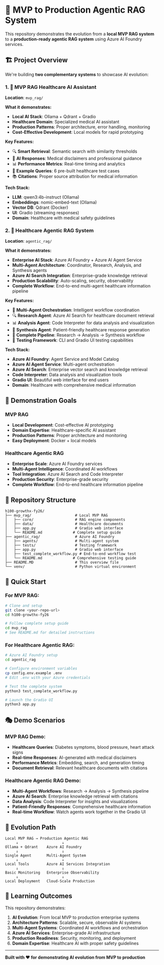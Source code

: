 # 🚀 MVP to Production Agentic RAG System

This repository demonstrates the evolution from a **local MVP RAG system** to a **production-ready agentic RAG system** using Azure AI Foundry services.

## 🏗️ Project Overview

We're building **two complementary systems** to showcase AI evolution:

### 1. 🏥 **MVP RAG Healthcare AI Assistant**
**Location**: `mvp_rag/`  

**What it demonstrates:**
- **Local AI Stack**: Ollama + Qdrant + Gradio
- **Healthcare Domain**: Specialized medical AI assistant
- **Production Patterns**: Proper architecture, error handling, monitoring
- **Cost-Effective Development**: Local models for rapid prototyping

**Key Features:**
- 🔍 **Smart Retrieval**: Semantic search with similarity thresholds
- 🤖 **AI Responses**: Medical disclaimers and professional guidance
- 📊 **Performance Metrics**: Real-time timing and analytics
- 🎯 **Example Queries**: 6 pre-built healthcare test cases
- 📚 **Citations**: Proper source attribution for medical information

**Tech Stack:**
- **LLM**: qwen3:4b-instruct (Ollama)
- **Embeddings**: nomic-embed-text (Ollama)
- **Vector DB**: Qdrant (Docker)
- **UI**: Gradio (streaming responses)
- **Domain**: Healthcare with medical safety guidelines

### 2. 🤖 **Healthcare Agentic RAG System**
**Location**: `agentic_rag/`  

**What it demonstrates:**
- **Enterprise AI Stack**: Azure AI Foundry + Azure AI Agent Service
- **Multi-Agent Architecture**: Coordinator, Research, Analysis, and Synthesis agents
- **Azure AI Search Integration**: Enterprise-grade knowledge retrieval
- **Production Scalability**: Auto-scaling, security, observability
- **Complete Workflow**: End-to-end multi-agent healthcare information pipeline

**Key Features:**
- 🎯 **Multi-Agent Orchestration**: Intelligent workflow coordination
- 🔍 **Research Agent**: Azure AI Search for healthcare document retrieval
- 📊 **Analysis Agent**: Code Interpreter for data analysis and visualization
- 📝 **Synthesis Agent**: Patient-friendly healthcare response generation
- 🚀 **Complete Pipeline**: Research → Analysis → Synthesis workflow
- 🧪 **Testing Framework**: CLI and Gradio UI testing capabilities

**Tech Stack:**
- **Azure AI Foundry**: Agent Service and Model Catalog
- **Azure AI Agent Service**: Multi-agent orchestration
- **Azure AI Search**: Enterprise vector search and knowledge retrieval
- **Code Interpreter**: Data analysis and visualization tools
- **Gradio UI**: Beautiful web interface for end users
- **Domain**: Healthcare with comprehensive medical information

## 🎯 **Demonstration Goals**

### **MVP RAG**
- **Local Development**: Cost-effective AI prototyping
- **Domain Expertise**: Healthcare-specific AI assistant
- **Production Patterns**: Proper architecture and monitoring
- **Easy Deployment**: Docker + local models

### **Healthcare Agentic RAG**
- **Enterprise Scale**: Azure AI Foundry services
- **Multi-Agent Intelligence**: Coordinated AI workflows
- **Tool Integration**: Azure AI Search and Code Interpreter
- **Production Security**: Enterprise-grade security
- **Complete Workflow**: End-to-end healthcare information pipeline

## 📁 **Repository Structure**

```
h100-growthx-fy26/
├── mvp_rag/                    # Local MVP RAG
│   ├── core/                   # RAG engine components
│   ├── data/                   # Healthcare documents
│   ├── app.py                  # Gradio web interface
│   └── README.md              # Complete setup guide
├── agentic_rag/                # Azure AI Foundry
│   ├── agents/                 # Multi-agent system
│   ├── tests/                  # Testing framework
│   ├── app.py                  # Gradio web interface
│   ├── test_complete_workflow.py # End-to-end workflow test
│   └── README.md              # Comprehensive testing guide
├── README.MD                   # This overview file
└── venv/                       # Python virtual environment
```

## 🚀 **Quick Start**

### **For MVP RAG:**
```bash
# Clone and setup
git clone <your-repo-url>
cd h100-growthx-fy26

# Follow complete setup guide
cd mvp_rag
# See README.md for detailed instructions
```

### **For Healthcare Agentic RAG:**
```bash
# Azure AI Foundry setup
cd agentic_rag

# Configure environment variables
cp config.env.example .env
# Edit .env with your Azure credentials

# Test the complete system
python3 test_complete_workflow.py

# Launch the Gradio UI
python3 app.py
```

## 🎭 **Demo Scenarios**

### **MVP RAG Demo:**
- **Healthcare Queries**: Diabetes symptoms, blood pressure, heart attack signs
- **Real-time Responses**: AI-generated with medical disclaimers
- **Performance Metrics**: Embedding, search, and generation timing
- **Document Retrieval**: Relevant healthcare documents with citations

### **Healthcare Agentic RAG Demo:**
- **Multi-Agent Workflows**: Research → Analysis → Synthesis pipeline
- **Azure AI Search**: Enterprise knowledge retrieval with citations
- **Data Analysis**: Code Interpreter for insights and visualizations
- **Patient-Friendly Responses**: Comprehensive healthcare information
- **Real-time Workflow**: Watch agents work together in the Gradio UI

## 🔄 **Evolution Path**

```
Local MVP RAG → Production Agentic RAG
     ↓                    ↓
Ollama + Qdrant    Azure AI Foundry
     ↓                    ↓
Single Agent       Multi-Agent System
     ↓                    ↓
Local Tools        Azure AI Services Integration
     ↓                    ↓
Basic Monitoring   Enterprise Observability
     ↓                    ↓
Local Deployment   Cloud-Scale Production
```

## 🎯 **Learning Outcomes**

This repository demonstrates:
1. **AI Evolution**: From local MVP to production enterprise systems
2. **Architecture Patterns**: Scalable, secure, observable AI systems
3. **Multi-Agent Systems**: Coordinated AI workflows and orchestration
4. **Azure AI Services**: Enterprise-grade AI infrastructure
5. **Production Readiness**: Security, monitoring, and deployment
6. **Domain Expertise**: Healthcare AI with proper safety guidelines

---

**Built with ❤️ for demonstrating AI evolution from MVP to production**
